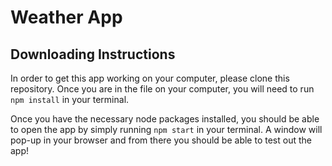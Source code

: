 # Weather App

## Downloading Instructions

In order to get this app working on your computer, please clone this repository. Once you are in the file on your computer, you will need to run `npm install` in your terminal.

Once you have the necessary node packages installed, you should be able to open the app by simply running `npm start` in your terminal.  A window will pop-up in your browser and from there you should be able to test out the app!
